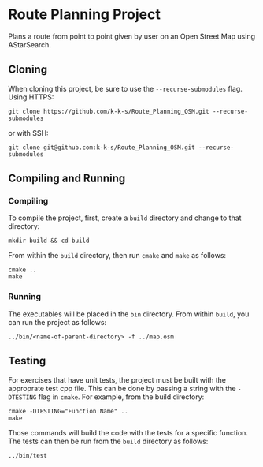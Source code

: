 # Route Planning Project
Plans a route from point to point given by user on an Open Street Map using AStarSearch.
## Cloning

When cloning this project, be sure to use the `--recurse-submodules` flag. Using HTTPS:
```
git clone https://github.com/k-k-s/Route_Planning_OSM.git --recurse-submodules
```
or with SSH:
```
git clone git@github.com:k-k-s/Route_Planning_OSM.git --recurse-submodules
```

## Compiling and Running

### Compiling
To compile the project, first, create a `build` directory and change to that directory:
```
mkdir build && cd build
```
From within the `build` directory, then run `cmake` and `make` as follows:
```
cmake ..
make
```
### Running
The executables will be placed in the `bin` directory. From within `build`, you can run the project as follows:
```
../bin/<name-of-parent-directory> -f ../map.osm
```

## Testing

For exercises that have unit tests, the project must be built with the approprate test cpp file. This can be done by passing a string with the `-DTESTING` flag in `cmake`. For example, from the build directory:
```
cmake -DTESTING="Function Name" ..
make
```
Those commands will build the code with the tests for a specific function. The tests can then be run from the `build` directory as follows:
```
../bin/test
```
